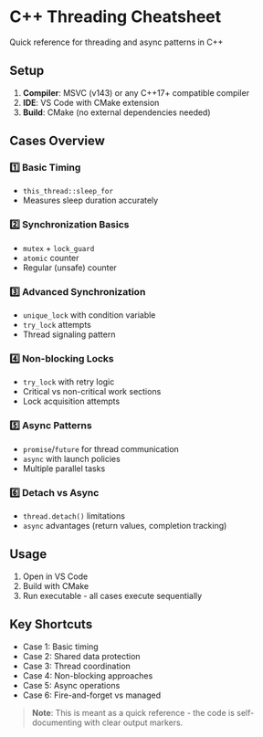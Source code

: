 # C++ Threading Cheatsheet

Quick reference for threading and async patterns in C++

## Setup
1. **Compiler**: MSVC (v143) or any C++17+ compatible compiler
2. **IDE**: VS Code with CMake extension
3. **Build**: CMake (no external dependencies needed)

## Cases Overview

### 1️⃣ Basic Timing
- `this_thread::sleep_for`
- Measures sleep duration accurately

### 2️⃣ Synchronization Basics
- `mutex` + `lock_guard`
- `atomic` counter
- Regular (unsafe) counter

### 3️⃣ Advanced Synchronization
- `unique_lock` with condition variable
- `try_lock` attempts
- Thread signaling pattern

### 4️⃣ Non-blocking Locks
- `try_lock` with retry logic
- Critical vs non-critical work sections
- Lock acquisition attempts

### 5️⃣ Async Patterns
- `promise`/`future` for thread communication
- `async` with launch policies
- Multiple parallel tasks

### 6️⃣ Detach vs Async
- `thread.detach()` limitations
- `async` advantages (return values, completion tracking)

## Usage
1. Open in VS Code
2. Build with CMake
3. Run executable - all cases execute sequentially

## Key Shortcuts
- Case 1: Basic timing
- Case 2: Shared data protection
- Case 3: Thread coordination
- Case 4: Non-blocking approaches
- Case 5: Async operations
- Case 6: Fire-and-forget vs managed

> **Note**: This is meant as a quick reference - the code is self-documenting with clear output markers.